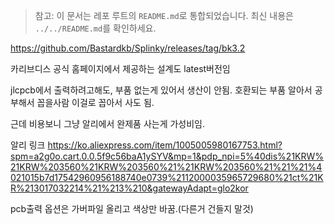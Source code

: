 > 참고: 이 문서는 레포 루트의 `README.md`로 통합되었습니다. 최신 내용은 `../../README.md`를 확인하세요.

https://github.com/Bastardkb/Splinky/releases/tag/bk3.2

카리브디스 공식 홈페이지에서 제공하는 설계도 latest버전임

jlcpcb에서 출력하려고해도, 부품 없는게 있어서 생산이 안됨. 호환되는 부품 알아서 공부해서 꼽을사람 이걸로 꼽아서 사도 됨.

근데 비용보니 그냥 알리에서 완제품 사는게 가성비임.

알리 링크
https://ko.aliexpress.com/item/1005005980167753.html?spm=a2g0o.cart.0.0.5f9c56baA1ySYV&mp=1&pdp_npi=5%40dis%21KRW%21KRW%203560%21KRW%203560%21%21KRW%203560%21%21%21%4021015b7d17542960956188740e0739%2112000035965729680%21ct%21KR%213017032214%21%213%210&gatewayAdapt=glo2kor

pcb출력 옵션은 가버파일 올리고 색상만 바꿈.(다른거 건들지 말것)
